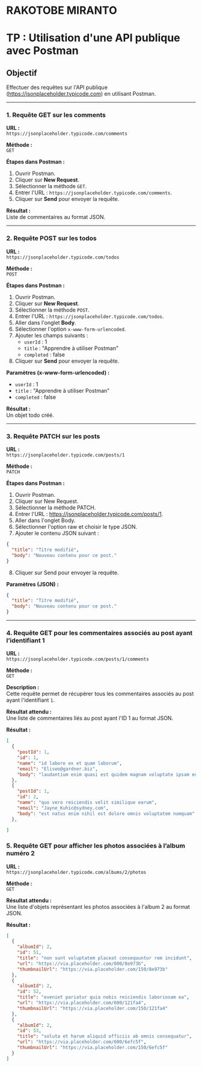 # RAKOTOBE MIRANTO

# TP : Utilisation d'une API publique avec Postman

## Objectif
Effectuer des requêtes sur l'API publique (https://jsonplaceholder.typicode.com) en utilisant Postman.

---

### 1. Requête GET sur les comments

**URL :**  
`https://jsonplaceholder.typicode.com/comments`  

**Méthode :**  
`GET`  

**Étapes dans Postman :**  
1. Ouvrir Postman.  
2. Cliquer sur **New Request**.  
3. Sélectionner la méthode `GET`.  
4. Entrer l'URL : `https://jsonplaceholder.typicode.com/comments`.  
5. Cliquer sur **Send** pour envoyer la requête.  

**Résultat :**  
Liste de commentaires au format JSON.

---

### 2. Requête POST sur les todos

**URL :**  
`https://jsonplaceholder.typicode.com/todos`  

**Méthode :**  
`POST`  

**Étapes dans Postman :**  
1. Ouvrir Postman.  
2. Cliquer sur **New Request**.  
3. Sélectionner la méthode `POST`.  
4. Entrer l'URL : `https://jsonplaceholder.typicode.com/todos`.  
5. Aller dans l'onglet **Body**.  
6. Sélectionner l'option `x-www-form-urlencoded`.  
7. Ajouter les champs suivants :  
   - `userId` : 1  
   - `title` : "Apprendre à utiliser Postman"  
   - `completed` : false  
8. Cliquer sur **Send** pour envoyer la requête.  

**Paramètres (x-www-form-urlencoded) :**  
- `userId` : 1  
- `title` : "Apprendre à utiliser Postman"  
- `completed` : false  

**Résultat :**  
Un objet todo créé.

---

### 3. Requête PATCH sur les posts

**URL :**  
`https://jsonplaceholder.typicode.com/posts/1`  

**Méthode :**  
`PATCH`  

**Étapes dans Postman :** 
1. Ouvrir Postman.
2. Cliquer sur New Request.
3. Sélectionner la méthode PATCH.
4. Entrer l'URL : https://jsonplaceholder.typicode.com/posts/1.
5. Aller dans l'onglet Body.
6. Sélectionner l'option raw et choisir le type JSON.
7. Ajouter le contenu JSON suivant :
```json
{
  "title": "Titre modifié",
  "body": "Nouveau contenu pour ce post."
}
```
8. Cliquer sur Send pour envoyer la requête.

**Paramètres (JSON) :**  
```json
{
  "title": "Titre modifié",
  "body": "Nouveau contenu pour ce post."
}
```
---


### 4. Requête GET pour les commentaires associés au post ayant l’identifiant 1

**URL :**  
`https://jsonplaceholder.typicode.com/posts/1/comments`  

**Méthode :**  
`GET`  

**Description :**  
Cette requête permet de récupérer tous les commentaires associés au post ayant l'identifiant `1`.

**Résultat attendu :**  
Une liste de commentaires liés au post ayant l'ID 1 au format JSON.

**Résultat :**  
```json
[
  {
    "postId": 1,
    "id": 1,
    "name": "id labore ex et quam laborum",
    "email": "Eliseo@gardner.biz",
    "body": "laudantium enim quasi est quidem magnam voluptate ipsam eos"
  },
  {
    "postId": 1,
    "id": 2,
    "name": "quo vero reiciendis velit similique earum",
    "email": "Jayne_Kuhic@sydney.com",
    "body": "est natus enim nihil est dolore omnis voluptatem numquam"
  },
  
]

```

### 5. Requête GET pour afficher les photos associées à l’album numéro 2

**URL :**  
`https://jsonplaceholder.typicode.com/albums/2/photos`  

**Méthode :**  
`GET`  

**Résultat attendu :**  
Une liste d'objets représentant les photos associées à l'album 2 au format JSON.

**Résultat :**  
```json
[
  {
    "albumId": 2,
    "id": 51,
    "title": "non sunt voluptatem placeat consequuntur rem incidunt",
    "url": "https://via.placeholder.com/600/8e973b",
    "thumbnailUrl": "https://via.placeholder.com/150/8e973b"
  },
  {
    "albumId": 2,
    "id": 52,
    "title": "eveniet pariatur quia nobis reiciendis laboriosam ea",
    "url": "https://via.placeholder.com/600/121fa4",
    "thumbnailUrl": "https://via.placeholder.com/150/121fa4"
  },
  {
    "albumId": 2,
    "id": 53,
    "title": "soluta et harum aliquid officiis ab omnis consequatur",
    "url": "https://via.placeholder.com/600/6efc5f",
    "thumbnailUrl": "https://via.placeholder.com/150/6efc5f"
  }
]
```
